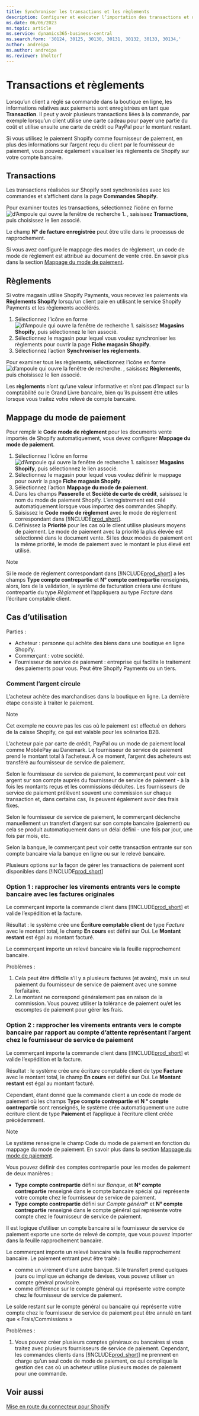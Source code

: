 ```yaml
---
title: Synchroniser les transactions et les règlements
description: Configurer et exécuter l’importation des transactions et des paiements à partir de Shopify.
ms.date: 06/06/2023
ms.topic: article
ms.service: dynamics365-business-central
ms.search.form: '30124, 30125, 30130, 30131, 30132, 30133, 30134,'
author: andreipa
ms.author: andreipa
ms.reviewer: bholtorf
---
```


# <a name="transactions-and-payouts" />Transactions et règlements

Lorsqu’un client a réglé sa commande dans la boutique en ligne, les informations relatives aux paiements sont enregistrées en tant que **Transaction**. Il peut y avoir plusieurs transactions liées à la commande, par exemple lorsqu’un client utilise une carte cadeau pour payer une partie du coût et utilise ensuite une carte de crédit ou PayPal pour le montant restant.

Si vous utilisez le paiement Shopify comme fournisseur de paiement, en plus des informations sur l’argent reçu du client par le fournisseur de paiement, vous pouvez également visualiser les règlements de Shopify sur votre compte bancaire.

## <a name="transactions" />Transactions

Les transactions réalisées sur Shopify sont synchronisées avec les commandes et s’affichent dans la page **Commandes Shopify**.

Pour examiner toutes les transactions, sélectionnez l’icône en forme ![d’Ampoule qui ouvre la fenêtre de recherche 1.](../media/ui-search/search_small.png "Dites-moi ce que vous voulez faire") , saisissez **Transactions**, puis choisissez le lien associé.

Le champ **N° de facture enregistrée** peut être utile dans le processus de rapprochement.

Si vous avez configuré le mappage des modes de règlement, un code de mode de règlement est attribué au document de vente créé. En savoir plus dans la section [Mappage du mode de paiement](#payment-method-mapping).

## <a name="payouts" />Règlements

Si votre magasin utilise Shopify Payments, vous recevez les paiements via **Règlements Shopify** lorsqu’un client paie en utilisant le service Shopify Payments et les règlements accélérés.

1. Sélectionnez l’icône en forme ![d’Ampoule qui ouvre la fenêtre de recherche 1.](../media/ui-search/search_small.png "Dites-moi ce que vous voulez faire") saisissez **Magasins Shopify**, puis sélectionnez le lien associé.
2. Sélectionnez le magasin pour lequel vous voulez synchroniser les règlements pour ouvrir la page **Fiche magasin Shopify**.
3. Sélectionnez l’action **Synchroniser les règlements**.

Pour examiner tous les règlements, sélectionnez l’icône en forme ![d’ampoule qui ouvre la fenêtre de recherche.](../media/ui-search/search_small.png "Dites-moi ce que vous voulez faire") , saisissez **Règlements**, puis choisissez le lien associé.

Les **règlements** n’ont qu’une valeur informative et n’ont pas d’impact sur la comptabilité ou le Grand Livre bancaire, bien qu’ils puissent être utiles lorsque vous traitez votre relevé de compte bancaire.

## <a name="payment-method-mapping" />Mappage du mode de paiement

Pour remplir le **Code mode de règlement** pour les documents vente importés de Shopify automatiquement, vous devez configurer **Mappage du mode de paiement**.

1. Sélectionnez l’icône en forme ![d’Ampoule qui ouvre la fenêtre de recherche 1.](../media/ui-search/search_small.png "Dites-moi ce que vous voulez faire") saisissez **Magasins Shopify**, puis sélectionnez le lien associé.
2. Sélectionnez le magasin pour lequel vous voulez définir le mappage pour ouvrir la page **Fiche magasin Shopify**.
3. Sélectionnez l’action **Mappage du mode de paiement**.
4. Dans les champs **Passerelle** et **Société de carte de crédit**, saisissez le nom du mode de paiement Shopify. L’enregistrement est créé automatiquement lorsque vous importez des commandes Shopify.
5. Saisissez le **Code mode de règlement** avec le mode de règlement correspondant dans [!INCLUDE[prod_short](../includes/prod_short.md)].
6. Définissez la **Priorité** pour les cas où le client utilise plusieurs moyens de paiement. Le mode de paiement avec la priorité la plus élevée est sélectionné dans le document vente. Si les deux modes de paiement ont la même priorité, le mode de paiement avec le montant le plus élevé est utilisé.

> [!NOTE]  
> Si le mode de règlement correspondant dans [!INCLUDE[prod_short](../includes/prod_short.md)] a les champs **Type compte contrepartie** et **N° compte contrepartie** renseignés, alors, lors de la validation, le système de facturation créera une écriture contrepartie du type *Règlement* et l’appliquera au type *Facture* dans l’écriture comptable client.

## <a name="use-cases" />Cas d’utilisation
  
Parties :

* Acheteur : personne qui achète des biens dans une boutique en ligne Shopify.
* Commerçant : votre société.
* Fournisseur de service de paiement : entreprise qui facilite le traitement des paiements pour vous. Peut être Shopify Payments ou un tiers.

### <a name="how-money-flows" />Comment l’argent circule

L’acheteur achète des marchandises dans la boutique en ligne. La dernière étape consiste à traiter le paiement.

>[!NOTE]
> Cet exemple ne couvre pas les cas où le paiement est effectué en dehors de la caisse Shopify, ce qui est valable pour les scénarios B2B.
  
L’acheteur paie par carte de crédit, PayPal ou un mode de paiement local comme MobilePay au Danemark. Le fournisseur de service de paiement prend le montant total à l’acheteur. À ce moment, l’argent des acheteurs est transféré au fournisseur de service de paiement.

Selon le fournisseur de service de paiement, le commerçant peut voir cet argent sur son compte auprès du fournisseur de service de paiement - à la fois les montants reçus et les commissions déduites. Les fournisseurs de service de paiement prélèvent souvent une commission sur chaque transaction et, dans certains cas, ils peuvent également avoir des frais fixes.
  
Selon le fournisseur de service de paiement, le commerçant déclenche manuellement un transfert d’argent sur son compte bancaire (paiement) ou cela se produit automatiquement dans un délai défini - une fois par jour, une fois par mois, etc.
  
Selon la banque, le commerçant peut voir cette transaction entrante sur son compte bancaire via la banque en ligne ou sur le relevé bancaire.

Plusieurs options sur la façon de gérer les transactions de paiement sont disponibles dans [!INCLUDE[prod_short](../includes/prod_short.md)]
  
### <a name="option--reconcile-incoming-transfers-to-bank-account-against-original-invoices" />Option 1 : rapprocher les virements entrants vers le compte bancaire avec les factures originales
  
Le commerçant importe la commande client dans [!INCLUDE[prod_short](../includes/prod_short.md)] et valide l’expédition et la facture.

Résultat : le système crée une **Écriture comptable client** de type *Facture* avec le montant total, le champ **En cours** est défini sur Oui. Le **Montant restant** est égal au montant facturé.

Le commerçant importe un relevé bancaire via la feuille rapprochement bancaire.

Problèmes :

1. Cela peut être difficile s’il y a plusieurs factures (et avoirs), mais un seul paiement du fournisseur de service de paiement avec une somme forfaitaire.
2. Le montant ne correspond généralement pas en raison de la commission. Vous pouvez utiliser la tolérance de paiement ou/et les escomptes de paiement pour gérer les frais.

### <a name="option--reconcile-incoming-transfers-to-bank-account-against-interim-account-representing-money-at-the-payment-provider" />Option 2 : rapprocher les virements entrants vers le compte bancaire par rapport au compte d’attente représentant l’argent chez le fournisseur de service de paiement
  
Le commerçant importe la commande client dans [!INCLUDE[prod_short](../includes/prod_short.md)] et valide l’expédition et la facture.
  
Résultat : le système crée une écriture comptable client de type **Facture** avec le montant total, le champ **En cours** est défini sur Oui. Le **Montant restant** est égal au montant facturé.

Cependant, étant donné que la commande client a un code de mode de paiement où les champs **Type compte contrepartie** et **N ° compte contrepartie** sont renseignés, le système crée automatiquement une autre écriture client de type **Paiement** et l’applique à l’écriture client créée précédemment.

>[!NOTE]
> Le système renseigne le champ Code du mode de paiement en fonction du mappage du mode de paiement. En savoir plus dans la section [Mappage du mode de paiement](#payment-method-mapping).
  
Vous pouvez définir des comptes contrepartie pour les modes de paiement de deux manières :

* **Type compte contrepartie** défini sur *Banque*, et **N° compte contrepartie** renseigné dans le compte bancaire spécial qui représente votre compte chez le fournisseur de service de paiement.
* **Type compte contrepartie** défini sur *Compte général** et **N° compte contrepartie** renseigné dans le compte général qui représente votre compte chez le fournisseur de service de paiement.

Il est logique d’utiliser un compte bancaire si le fournisseur de service de paiement exporte une sorte de relevé de compte, que vous pouvez importer dans la feuille rapprochement bancaire.

Le commerçant importe un relevé bancaire via la feuille rapprochement bancaire. Le paiement entrant peut être traité :

* comme un virement d’une autre banque. Si le transfert prend quelques jours ou implique un échange de devises, vous pouvez utiliser un compte général provisoire.
* comme différence sur le compte général qui représente votre compte chez le fournisseur de service de paiement.
  
Le solde restant sur le compte général ou bancaire qui représente votre compte chez le fournisseur de service de paiement peut être annulé en tant que « Frais/Commissions »

Problèmes :

1. Vous pouvez créer plusieurs comptes généraux ou bancaires si vous traitez avec plusieurs fournisseurs de service de paiement. Cependant, les commandes clients dans [!INCLUDE[prod_short](../includes/prod_short.md)] ne prennent en charge qu’un seul code de mode de paiement, ce qui complique la gestion des cas où un acheteur utilise plusieurs modes de paiement pour une commande.

## <a name="see-also" />Voir aussi

[Mise en route du connecteur pour Shopify](get-started.md)  
